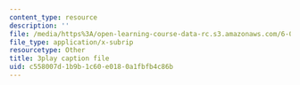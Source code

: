 ```yaml
---
content_type: resource
description: ''
file: /media/https%3A/open-learning-course-data-rc.s3.amazonaws.com/6-042j-mathematics-for-computer-science-spring-2015/c558007d1b9b1c60e0180a1fbfb4c86b_F3y8qupFfUs.srt
file_type: application/x-subrip
resourcetype: Other
title: 3play caption file
uid: c558007d-1b9b-1c60-e018-0a1fbfb4c86b
---
```

